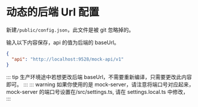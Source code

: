 # 动态的后端 Url 配置

新建`/public/config.json`，此文件是被 git 忽略掉的。

输入以下内容保存，api 的值为后端的 baseUrl。

```json
{
  "api": "http://localhost:9528/mock-api/v1"
}
```

::: tip
生产环境途中若想更改后端 baseUrl，不需要重新编译，只需要更改此内容即可。
:::
::: warning
如果你使用的是 mock-server，请注意将端口号对应起来，mock-server 的端口号设置在/src/settings.ts,
请在 settings.local.ts 中修改，
:::
